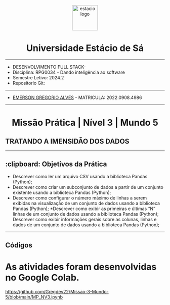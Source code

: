 <!-- PROJECT LOGO -->
<div align="center">
   <a href="https://github.com/othneildrew/Best-README-Template">
      <img src="https://logodownload.org/wp-content/uploads/2014/12/estacio-logo-1-2048x1641.png" alt="estacio logo" width="80"                  height="80">
   </a>
    <h1 align="center"> Universidade Estácio de Sá </h1>
     <hr>
</div> 

* DESENVOLVIMENTO FULL STACK- 
* Disciplina: RPG0034  - Dando inteligência ao software
* Semestre Letivo: 2024.2
* Repositorio Git: 

<hr>

* [EMERSON GREGORIO ALVES](https://github.com/Gregdev22) - MATRICULA: 2022.0908.4986
<hr>
 <h1 align="center"> Missão Prática | Nível 3 | Mundo 5 </h1>
 <h2 align="left" > TRATANDO A IMENSIDÃO DOS DADOS </h2> 
 <hr>
 
 <h2> :clipboard: Objetivos da Prática </h2>

* Descrever como ler um arquivo CSV usando a biblioteca Pandas (Python);
* Descrever como criar um subconjunto de dados a partir de um conjunto existente usando a biblioteca Pandas (Python);
* Descrever como configurar o número máximo de linhas a serem exibidas na visualização de um conjunto de dados usando a biblioteca Pandas (Python);
*Descrever como exibir as primeiras e últimas “N” linhas de um conjunto de dados usando a biblioteca Pandas (Python); Descrever como exibir informações gerais
sobre as colunas, linhas e dados de um conjunto de dados usando a biblioteca Pandas (Python);

<hr>
<h2> Códigos </h2>

# As atividades foram desenvolvidas no Google Colab.
https://github.com/Gregdev22/Missao-3-Mundo-5/blob/main/MP_NV3.ipynb
